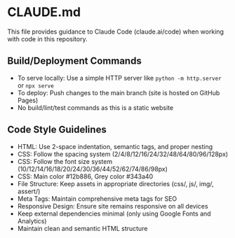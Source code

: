 # CLAUDE.md

This file provides guidance to Claude Code (claude.ai/code) when working with code in this repository.

## Build/Deployment Commands
- To serve locally: Use a simple HTTP server like `python -m http.server` or `npx serve`
- To deploy: Push changes to the main branch (site is hosted on GitHub Pages)
- No build/lint/test commands as this is a static website

## Code Style Guidelines
- HTML: Use 2-space indentation, semantic tags, and proper nesting
- CSS: Follow the spacing system (2/4/8/12/16/24/32/48/64/80/96/128px)
- CSS: Follow the font size system (10/12/14/16/18/20/24/30/36/44/52/62/74/86/98px)
- CSS: Main color #12b886, Grey color #343a40
- File Structure: Keep assets in appropriate directories (css/, js/, img/, assert/)
- Meta Tags: Maintain comprehensive meta tags for SEO
- Responsive Design: Ensure site remains responsive on all devices
- Keep external dependencies minimal (only using Google Fonts and Analytics)
- Maintain clean and semantic HTML structure